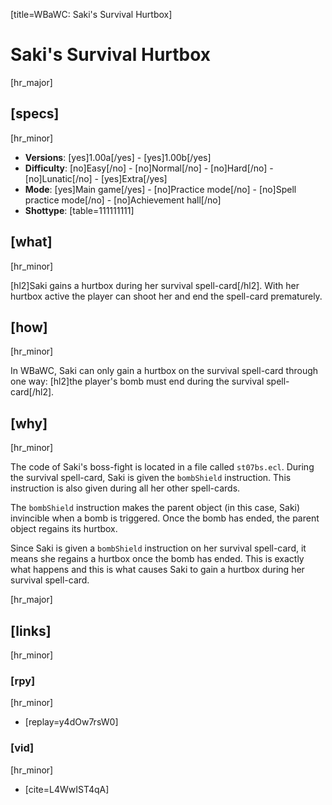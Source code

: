 [title=WBaWC: Saki's Survival Hurtbox]
# Saki's Survival Hurtbox
[hr_major]

## [specs]
[hr_minor]

* **Versions**: [yes]1.00a[/yes] - [yes]1.00b[/yes]
* **Difficulty**: [no]Easy[/no] - [no]Normal[/no] - [no]Hard[/no] - [no]Lunatic[/no] - [yes]Extra[/yes]
* **Mode**: [yes]Main game[/yes] - [no]Practice mode[/no] - [no]Spell practice mode[/no] - [no]Achievement hall[/no]
* **Shottype**: [table=111111111]

## [what]
[hr_minor]

[hl2]Saki gains a hurtbox during her survival spell-card[/hl2]. With her hurtbox active the player can shoot her and end the spell-card prematurely.

## [how]
[hr_minor]

In WBaWC, Saki can only gain a hurtbox on the survival spell-card through one way: [hl2]the player's bomb must end during the survival spell-card[/hl2].


## [why]
[hr_minor]

The code of Saki's boss-fight is located in a file called ``st07bs.ecl``. During the survival spell-card, Saki is given the ``bombShield`` instruction. This instruction is also given during all her other spell-cards.

The ``bombShield`` instruction makes the parent object (in this case, Saki) invincible when a bomb is triggered. Once the bomb has ended, the parent object regains its hurtbox.

Since Saki is given a ``bombShield`` instruction on her survival spell-card, it means she regains a hurtbox once the bomb has ended. This is exactly what happens and this is what causes Saki to gain a hurtbox during her survival spell-card.

[hr_major]
## [links]
[hr_minor]
### [rpy]
[hr_minor]

+ [replay=y4dOw7rsW0]

### [vid]
[hr_minor]

+ [cite=L4WwIST4qA]

